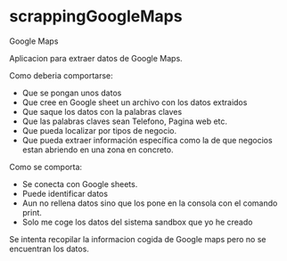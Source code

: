 # scrappingGoogleMaps
Google Maps 

Aplicacion para extraer datos de Google Maps.

Como deberia comportarse:

- Que se pongan unos datos 
- Que cree en Google sheet un archivo con los datos extraidos
- Que saque los datos con la palabras claves
- Que las palabras claves sean Telefono, Pagina web etc.
- Que pueda localizar por tipos de negocio. 
- Que pueda extraer información específica como la de que negocios estan abriendo en una zona en concreto. 



Como se comporta:

- Se conecta con Google sheets.
- Puede identificar datos
- Aun no rellena datos sino que los pone en la consola con el comando print.
- Solo me coge los datos del sistema sandbox que yo he creado


Se intenta recopilar la informacion cogida de Google maps pero no se encuentran los datos. 
